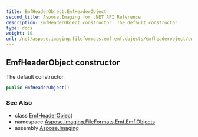 ```yaml
---
title: EmfHeaderObject.EmfHeaderObject
second_title: Aspose.Imaging for .NET API Reference
description: EmfHeaderObject constructor. The default constructor
type: docs
weight: 10
url: /net/aspose.imaging.fileformats.emf.emf.objects/emfheaderobject/emfheaderobject/
---
```

## EmfHeaderObject constructor

The default constructor.

```csharp
public EmfHeaderObject()
```

### See Also

* class [EmfHeaderObject](../)
* namespace [Aspose.Imaging.FileFormats.Emf.Emf.Objects](../../emfheaderobject/)
* assembly [Aspose.Imaging](../../../)


